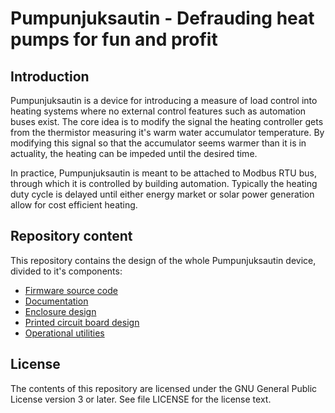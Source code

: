 # Pumpunjuksautin - Defrauding heat pumps for fun and profit

## Introduction
Pumpunjuksautin is a device for introducing a measure of load control into
heating systems where no external control features such as automation buses
exist. The core idea is to modify the signal the heating controller gets from
the thermistor measuring it's warm water accumulator temperature. By modifying
this signal so that the accumulator seems warmer than it is in actuality, the
heating can be impeded until the desired time.

In practice, Pumpunjuksautin is meant to be attached to Modbus RTU bus, through
which it is controlled by building automation. Typically the heating duty cycle
is delayed until either energy market or solar power generation allow for cost
efficient heating.

## Repository content
This repository contains the design of the whole Pumpunjuksautin device,
divided to it's components:
* [Firmware source code](avr/)
* [Documentation](docs/)
* [Enclosure design](enclosure/README.md)
* [Printed circuit board design](pcb/)
* [Operational utilities](tools/)

## License
The contents of this repository are licensed under the GNU General Public
License version 3 or later. See file LICENSE for the license text.
